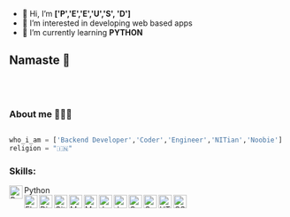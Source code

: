 - 👋 Hi, I’m **['P','E','E','U','S',  'D']**
- 👀 I’m interested in developing web based apps
- 🌱 I’m currently learning **PYTHON**

## Namaste 👋





</br>
</br>




### About me 🙋🏻‍♂️
```python

who_i_am = ['Backend Developer','Coder','Engineer','NITian','Noobie']
religion = "🇮🇳"
```


### Skills:

<img align="left" alt="Python" width="24px" src="https://cdn.jsdelivr.net/npm/simple-icons@3.2.0/icons/python.svg" />
<figcaption>Python</figcaption>
<img align="left" alt="Flask" width="24px" src="https://cdn.jsdelivr.net/npm/simple-icons@3.2.0/icons/flask.svg" />
<img align="left" alt="Django" width="24px" src="https://cdn.jsdelivr.net/npm/simple-icons@3.2.0/icons/django.svg" />
<img align="left" alt="GitHub" width="24px" src="https://cdn.jsdelivr.net/npm/simple-icons@3.2.0/icons/github.svg" />
<img align="left" alt="MongoDB" width="24px" src="https://cdn.jsdelivr.net/npm/simple-icons@3.2.0/icons/mongodb.svg" />
<img align="left" alt="MySQL" width="24px" src="https://cdn.jsdelivr.net/npm/simple-icons@3.2.0/icons/mysql.svg" />
<img align="left" alt="JavaScript" width="24px" src="https://cdn.jsdelivr.net/npm/simple-icons@3.2.0/icons/javascript.svg" />
<img align="left" alt="Java" width="24px" src="https://cdn.jsdelivr.net/npm/simple-icons@3.2.0/icons/java.svg" />
<img align="left" alt="C" width="24px" src="https://cdn.jsdelivr.net/npm/simple-icons@3.2.0/icons/c.svg" />
<img align="left" alt="C++" width="24px" src="https://cdn.jsdelivr.net/npm/simple-icons@3.2.0/icons/cplusplus.svg" />
<img align="left" alt="HTML" width="24px" src="https://cdn.jsdelivr.net/npm/simple-icons@3.2.0/icons/html5.svg" />
<img align="left" alt="CSS" width="24px" src="https://cdn.jsdelivr.net/npm/simple-icons@3.2.0/icons/css3.svg" />
</br>
</br>


